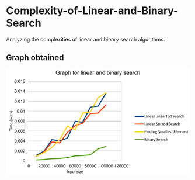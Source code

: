 # Complexity-of-Linear-and-Binary-Search
Analyzing the complexities of linear and binary search algorithms. 

## Graph obtained
![alt text](graph.PNG "")
